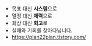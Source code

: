 - 목표 대신  **시스템**으로
- 열정 대신  **체력**으로
- 회상 대신  **회고**로
- 실패와 기회를 찾아다닙니다.
- https://plan22plan.tistory.com/
<!--
**plan11plan/plan11plan** is a ✨ _special_ ✨ repository because its `README.md` (this file) appears on your GitHub profile.

Here are some ideas to get you started:

- 🔭 I’m currently working on ...
- 🌱 I’m currently learning ...
- 👯 I’m looking to collaborate on ...
- 🤔 I’m looking for help with ...
- 💬 Ask me about ...
- 📫 How to reach me: ...
- 😄 Pronouns: ...
- ⚡ Fun fact: ...
-->

